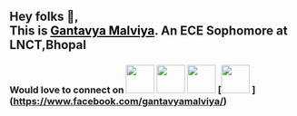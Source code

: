 ## Hey folks 👋,<br>This is <a href="https://gantavyamalviya.github.io" style="color:black;"> Gantavya Malviya</a>. An ECE Sophomore at LNCT,Bhopal
### Would love to connect on [<img src="https://www.iconfinder.com/data/icons/social-media-2285/512/1_Linkedin_unofficial_colored_svg-512.png" width="50px"/>](https://linkedin.com/in/gantavyamalviya)  [<img src="https://cdn2.iconfinder.com/data/icons/social-media-2285/512/1_Instagram_colored_svg_1-256.png" width="50px" />](https://www.instagram.com/gantavyamalviya) [<img src = "https://cdn2.iconfinder.com/data/icons/social-media-2285/512/1_Twitter3_colored_svg-256.png" width="50px"/>](https://www.twitter.com/gantavyamalviya/) [<img src = "https://cdn1.iconfinder.com/data/icons/social-media-2285/512/Colored_Facebook3_svg-256.png" width="50px"/> ] (https://www.facebook.com/gantavyamalviya/)  



<!--
**gantavyamalviya/gantavyamalviya** is a ✨ _special_ ✨ repository because its `README.md` (this file) appears on your GitHub profile.

Here are some ideas to get you started:

- 🔭 I’m currently working on ...
- 🌱 I’m currently learning ...
- 👯 I’m looking to collaborate on ...
- 🤔 I’m looking for help with ...
- 💬 Ask me about ...
- 📫 How to reach me: ...
- 😄 Pronouns: ...
- ⚡ Fun fact: ...
-->
